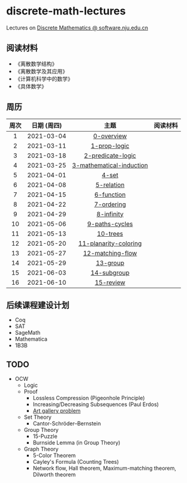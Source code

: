 # discrete-math-lectures

Lectures on [Discrete Mathematics @ software.nju.edu.cn](https://github.com/orgs/courses-at-nju-by-hfwei/teams/discrete-math-at-nju-software/repositories)

## 阅读材料
- 《离散数学结构》
- 《离散数学及其应用》
- 《计算机科学中的数学》
- 《具体数学》

## 周历

| 周次 | 日期 (周四) | 主题 | 阅读材料 |
| :---: | :---: | :---: | :---: |
| 1 | 2021-03-04 | [0-overview](/0-overview) | |
| 2 | 2021-03-11 | [1-prop-logic](/1-prop-logic) | |
| 3 | 2021-03-18 | [2-predicate-logic](2-predicate-logic) | |
| 4 | 2021-03-25 | [3-mathematical-induction](/3-mathematical-induction) | |
| 5 | 2021-04-01 | [4-set](/4-set) | |
| 6 | 2021-04-08 | [5-relation](/5-relation) | |
| 7 | 2021-04-15 | [6-function](/6-function) | |
| 8 | 2021-04-22 | [7-ordering](/7-ordering) | |
| 9 | 2021-04-29 | [8-infinity](/8-infinity) | |
| 10 | 2021-05-06 | [9-paths-cycles](/9-paths-cycles) | |
| 11 | 2021-05-13 | [10-trees](/10-trees) | |
| 12 | 2021-05-20 | [11-planarity-coloring](/11-planarity-coloring) | |
| 13 | 2021-05-27 | [12-matching-flow](/12-matching-flow) | |
| 14 | 2021-05-29 | [13-group](/13-group) | |
| 15 | 2021-06-03 | [14-subgroup](/14-subgroup) | |
| 16 | 2021-06-10 | [15-review](/15-review) | |


## 后续课程建设计划
- Coq
- SAT
- SageMath
- Mathematica
- 1B3B

## TODO
- OCW
  - Logic
  - Proof
    - Lossless Compression (Pigeonhole Principle)
    - Increasing/Decreasing Subsequences (Paul Erdos)
    - [Art gallery problem](https://en.wikipedia.org/wiki/Art\_gallery\_problem)
  - Set Theory
    - Cantor-Schröder–Bernstein
  - Group Theory
    - 15-Puzzle
    - Burnside Lemma (in Group Theory)
  - Graph Theory
    - 5-Color Theorem
    - Cayley's Formula (Counting Trees)
    - Network flow, Hall theorem, Maximum-matching theorem, Dilworth theorem
